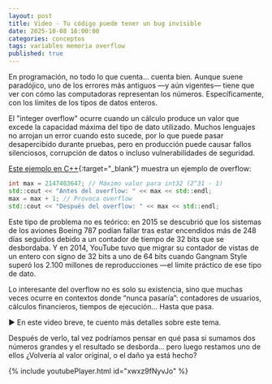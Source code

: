```yaml
---
layout: post
title: Video - Tu código puede tener un bug invisible
date: 2025-10-08 16:00:00
categories: conceptos
tags: variables memoria overflow
published: true
---
```


En programación, no todo lo que cuenta… cuenta bien. Aunque suene paradójico, uno de los errores más antiguos —y aún vigentes— tiene que ver con cómo las computadoras representan los números. Específicamente, con los límites de los tipos de datos enteros.

El "integer overflow" ocurre cuando un cálculo produce un valor que excede la capacidad máxima del tipo de dato utilizado. Muchos lenguajes no arrojan un error cuando esto sucede, por lo que puede pasar desapercibido durante pruebas, pero en producción puede causar fallos silenciosos, corrupción de datos o incluso vulnerabilidades de seguridad.

[Este ejemplo en C++](https://paiza.io/projects/27Wd58xurVr1X0sQHQP3kg){:target="_blank"} muestra un ejemplo de overflow:
```cpp
int max = 2147483647; // Máximo valor para int32 (2^31 - 1)
std::cout << "Antes del overflow: " << max << std::endl;
max = max + 1; // Provoca overflow
std::cout << "Después del overflow: " << max << std::endl;
```

Este tipo de problema no es teórico: en 2015 se descubrió que los sistemas de los aviones Boeing 787 podían fallar tras estar encendidos más de 248 días seguidos debido a un contador de tiempo de 32 bits que se desbordaba. Y en 2014, YouTube tuvo que migrar su contador de vistas de un entero con signo de 32 bits a uno de 64 bits cuando Gangnam Style superó los 2.100 millones de reproducciones —el límite práctico de ese tipo de dato.

Lo interesante del overflow no es solo su existencia, sino que muchas veces ocurre en contextos donde “nunca pasaría”: contadores de usuarios, cálculos financieros, tiempos de ejecución… Hasta que pasa.

▶️ En este video breve, te cuento más detalles sobre este tema.

Después de verlo, tal vez podríamos pensar en qué pasa si sumamos dos números grandes y el resultado se desborda… pero luego restamos uno de ellos ¿Volvería al valor original, o el daño ya está hecho?

{% include youtubePlayer.html id="xwxz9fNyvJo" %}

